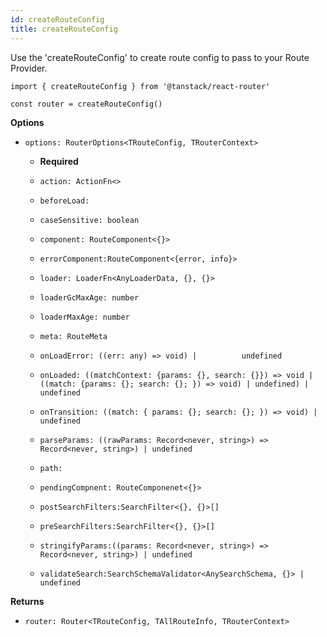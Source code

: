 ```yaml
---
id: createRouteConfig
title: createRouteConfig
---
```


Use the 'createRouteConfig' to create route config to pass to your Route Provider.
```tsx
import { createRouteConfig } from '@tanstack/react-router'

const router = createRouteConfig()
```

**Options**
- `options: RouterOptions<TRouteConfig, TRouterContext>`
    - **Required**

    - `action: ActionFn<>`
    - `beforeLoad:`
    - `caseSensitive: boolean`
    - `component: RouteComponent<{}>`
    - `errorComponent:RouteComponent<{error, info}>`
    - `loader: LoaderFn<AnyLoaderData, {}, {}>`
    - `loaderGcMaxAge: number`
    - `loaderMaxAge: number`
    - `meta: RouteMeta`
    - `onLoadError: ((err: any) => void) |          undefined`
    - `onLoaded: ((matchContext: {params: {},
        search: {}}) => void | ((match: {params: {};
        search: {};
        }) => void) | undefined) | undefined `
    
    - `onTransition: ((match: {
        params: {};
        search: {};
        }) => void) | undefined `

    - `parseParams: ((rawParams: Record<never, string>) => Record<never, string>) | undefined`
   
    - `path:`
   
    - `pendingCompnent: RouteComponenet<{}>`
   
    - `postSearchFilters:SearchFilter<{}, {}>[]`
   
    - `preSearchFilters:SearchFilter<{}, {}>[]`
   
    - `stringifyParams:((params: Record<never, string>) => Record<never, string>) | undefined`
   
    - `validateSearch:SearchSchemaValidator<AnySearchSchema, {}> | undefined`

**Returns**
- `router: Router<TRouteConfig, TAllRouteInfo, TRouterContext>`

